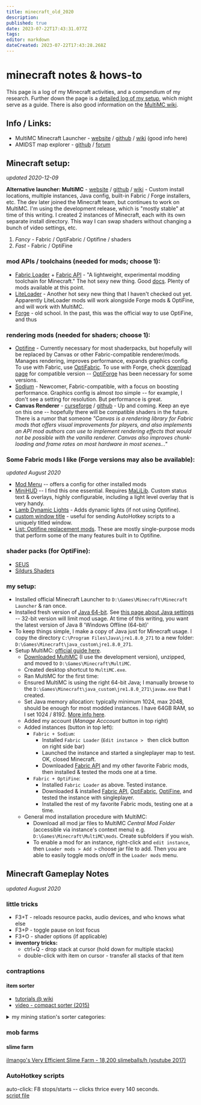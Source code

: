 ```yaml
---
title: minecraft_old_2020
description: 
published: true
date: 2023-07-22T17:43:31.077Z
tags: 
editor: markdown
dateCreated: 2023-07-22T17:43:28.268Z
---
```


# minecraft notes & hows-to

This page is a log of my Minecraft activities, and a compendium of my research.  Further down the page is a [detailed log of my setup](minecraft.md#my-setup), which might serve as a guide.  There is also good information on the [MultiMC wiki](https://github.com/MultiMC/MultiMC5/wiki).

## Info / Links:

- MultiMC Minecraft Launcher - [website](https://multimc.org/) / [github](https://github.com/MultiMC/MultiMC5) / [wiki](https://github.com/MultiMC/MultiMC5/wiki) (good info here)
- AMIDST map explorer - [github](https://github.com/toolbox4minecraft/amidst#amidst) / [forum](https://www.minecraftforum.net/forums/mapping-and-modding-java-edition/minecraft-tools/2970854-amidst-map-explorer-for-minecraft-1-14-and-later)

## Minecraft setup:
*updated 2020-12-09*

**Alternative launcher: MultiMC** - [website](https://multimc.org/) / [github](https://github.com/MultiMC/MultiMC5) / [wiki](https://github.com/MultiMC/MultiMC5/wiki) - Custom install locations, multiple instances, Java config, built-in Fabric / Forge installers, etc.   The dev later joined the Minecraft team, but continues to work on MultiMC.  I'm using the development release, which is "mostly stable" at time of this writing. I created 2 instances of Minecraft, each with its own separate install directory.  This way I can swap shaders without changing a bunch of video settings, etc.
1. *Fancy* - Fabric / OptiFabric / Optifine / shaders
2. *Fast* - Fabric / OptiFine

### mod APIs / toolchains (needed for mods; choose 1):
- [Fabric Loader](https://fabricmc.net/) + 
  [Fabric API](https://www.curseforge.com/minecraft/mc-mods/fabric-api) - "A lightweight, experimental modding toolchain for Minecraft." The hot sexy new thing. Good [docs](https://fabricmc.net/wiki/doku.php). Plenty of mods available at this point.
- [LiteLoader](http://www.liteloader.com/) - Another hot sexy new thing that I haven't checked out yet. Apparently LiteLoader mods will work alongside Forge mods & OptiFine, and will work with MultiMC.
- [Forge](https://forums.minecraftforge.net/) - old school. In the past, this was the official way to use OptiFine, and thus 

### rendering mods (needed for shaders; choose 1):
- [Optifine](https://optifine.net) - Currently necessary for most shaderpacks, but hopefully will be replaced by Canvas or other Fabric-compatible renderer/mods.  Manages rendering, improves performance, expands graphics config. To use with Fabric, use [OptiFabric](https://www.curseforge.com/minecraft/mc-mods/optifabric).  To use with Forge, check [download page](https://optifine.net/downloads) for compatible version -- [OptiForge](https://www.curseforge.com/minecraft/mc-mods/optiforge) has been necessary for some versions.
- [Sodium]() - Newcomer, Fabric-compatible, with a focus on boosting performance.  Graphics config is almost _too_ simple -- for example, I don't see a setting for resolution.  But performance is great.
- **Canvas Renderer** - [curseforge](https://www.curseforge.com/minecraft/mc-mods/canvas-renderer) / [github](https://github.com/grondag/canvas) - Up and coming.  Keep an eye on this one -- hopefully there will be compatible shaders in the future.  There is a rumor that someone  *"Canvas is a rendering library for Fabric mods that offers visual improvements for players, and also implements an API mod authors can use to implement rendering effects that would not be possible with the vanilla renderer. Canvas also improves chunk-loading and frame rates on most hardware in most scenes..."*

### Some Fabric mods I like (Forge versions may also be available):
*updated August 2020*
- [Mod Menu](https://www.curseforge.com/minecraft/mc-mods/modmenu) -- offers a config for other installed mods
- [MiniHUD](https://www.curseforge.com/minecraft/mc-mods/minihud) -- I find this one essential.  Requires [MaLiLib](https://www.curseforge.com/minecraft/mc-mods/malilib).  Custom status text & overlays, highly configurable, including a light level overlay that is very handy. 
- [Lamb Dynamic Lights](https://www.curseforge.com/minecraft/mc-mods/lambdynamiclights) - Adds dynamic lights (if not using Optifine).
- [custom window title](https://www.curseforge.com/minecraft/mc-mods/custom-window-title) - useful for sending AutoHotkey scripts to a uniquely titled window.
- [List: Optifine replacement mods](https://gist.github.com/LambdAurora/1f6a4a99af374ce500f250c6b42e8754).  These are mostly single-purpose mods that perform some of the many features built in to Optifine.

### shader packs (for OptiFine):
- [SEUS](https://www.sonicether.com/seus/)
- [Sildurs Shaders](https://sildurs-shaders.github.io)

### my setup:
- Installed official Minecraft Launcher to `D:\Games\Minecraft\Minecraft Launcher` & ran once.
- Installed fresh version of [Java 64-bit](https://www.java.com/en/download/manual.jsp).  See [this page about Java settings](https://github.com/MultiMC/MultiMC5/wiki/Java-settings) -- 32-bit version will limit mod usage.  At time of this writing, you want the latest version of Java 8 'Windows Offline (64-bit)'
- To keep things simple, I make a copy of Java just for Minecraft usage.  I copy the directory `C:\Program Files\Java\jre1.8.0_271` to a new folder: `D:\Games\Minecraft\java_custom\jre1.8.0_271`.
- Setup MultiMC: [official guide here](https://github.com/MultiMC/MultiMC5/wiki/Getting-Started).
  - [Downloaded MultiMC](https://multimc.org/#Download) (I use the development version), unzipped, and moved to `D:\Games\Minecraft\MultiMC`.  
  - Created desktop shortcut to `MultiMC.exe`.
  - Ran MultiMC for the first time:
  - Ensured MultiMC is using the right 64-bit Java; I manually browse to the `D:\Games\Minecraft\java_custom\jre1.8.0_271\javaw.exe` that I created.
  - Set Java memory allocation: typically minimum 1024, max 2048, should be enough for most modded instances. I have 64GB RAM, so I set 1024 / 8192. [More info here](https://github.com/MultiMC/MultiMC5/wiki/Increasing-Java%27s-memory-allocation).
  - Added my account (*Manage Acccount* button in top right)
  - Added instances (button in top left):
    - `Fabric + Sodium`:
      - Installed `Fabric Loader` (`Edit instance > ` then click button on right side bar)
      - Launched the instance and started a singleplayer map to test. OK, closed Minecraft.
      - Downloaded [Fabric API](https://www.curseforge.com/minecraft/mc-mods/fabric-api/files/all) and my other favorite Fabric mods, then installed & tested the mods one at a time.
    - `Fabric + OptiFine`:
      - Installed `Fabric Loader` as above.  Tested instance.
      - Downloaded & installed [Fabric API](https://www.curseforge.com/minecraft/mc-mods/fabric-api/files/all), [OptiFabric](https://www.curseforge.com/minecraft/mc-mods/optifabric), [OptiFine](https://optifine.net/home), and tested the instance with singleplayer.
      - Installed the rest of my favorite Fabric mods, testing one at a time.
  - General mod installation procedure with MultiMC:
    - Download all mod jar files to MultiMC *Central Mod Folder* (accessible via instance's context menu) e.g. `D:\Games\Minecraft\MultiMC\mods`. Create subfolders if you wish.
    - To enable a mod for an instance, right-click and `edit instance`, then `Loader mods > Add >` choose jar file to add.  Then you are able to easily toggle mods on/off in the `Loader mods` menu.

## Minecraft Gameplay Notes

*updated August 2020*

### little tricks
- F3+T - reloads resource packs, audio devices, and who knows what else
- F3+P - toggle pause on lost focus
- F3+O - shader options (if applicable)
- __inventory tricks:__
  - ctrl+Q - drop stack at cursor (hold down for multiple stacks)
  - double-click with item on cursor - transfer all stacks of that item
     
### contraptions

#### item sorter
- [tutorials @ wiki](https://minecraft.gamepedia.com/Tutorials/Hopper)
- [video - compact sorter (2015)](https://www.youtube.com/watch?v=bx4VULALtqE)

<details>
<summary>my mining station's sorter categories:</summary>
<ol>
  <li> cobblestone
  <li> stone
  <li> diorite
  <li> granite
  <li> andesite
  <li> dirt
  <li> gravel
  <li> coal
  <li>iron
  <li>  gold
  <li>  redstone dust
  <li>  lapis lazuli
  <li>  diamond
  <li>  flint
  <li>  obsidian
  <li>  unsorted:
  <ul>
    <li> emerald
    <li> all ores
  </ul>
</ol>
</details>

### mob farms

#### slime farm

[ilmango's Very Efficient Slime Farm - 18,200 slimeballs/h (youtube 2017)](https://youtu.be/NBTN_oniHMo)

### AutoHotkey scripts

auto-click: F8 stops/starts -- clicks thrice every 140 seconds. \
[script file](assets/MC_clicker_2_1.16.ahk)